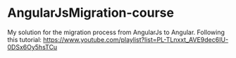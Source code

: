 # AngularJsMigration-course
My solution for the migration process from AngularJs to Angular. Following this tutorial: https://www.youtube.com/playlist?list=PL-TLnxxt_AVE9dec6IU-0DSx6Oy5hsTCu
